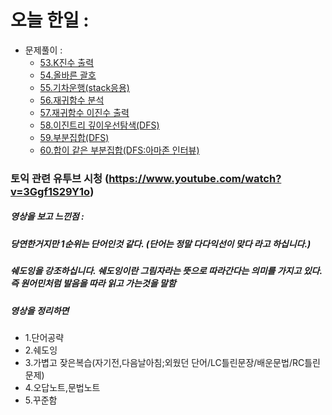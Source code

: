 # 오늘 한일 :
  - 문제풀이 :
    - [53.K진수 출력](https://github.com/SeungMin2001/TIL/blob/main/CodingTest/53.K%EC%A7%84%EC%88%98%20%EC%B6%9C%EB%A0%A5.md)
    - [54.올바른 괄호](https://github.com/SeungMin2001/TIL/blob/main/CodingTest/54.%EC%98%AC%EB%B0%94%EB%A5%B8%20%EA%B4%84%ED%98%B8.md)
    - [55.기차운행(stack응용)](https://github.com/SeungMin2001/TIL/blob/main/CodingTest/55.%EA%B8%B0%EC%B0%A8%EC%9A%B4%ED%96%89(stack%20%EC%9D%91%EC%9A%A9).md)
    - [56.재귀함수 분석](https://github.com/SeungMin2001/TIL/blob/main/CodingTest/56.%EC%9E%AC%EA%B7%80%ED%95%A8%EC%88%98%20%EB%B6%84%EC%84%9D.md)
    - [57.재귀함수 이진수 출력](https://github.com/SeungMin2001/TIL/blob/main/CodingTest/57.%EC%9E%AC%EA%B7%80%ED%95%A8%EC%88%98%20%EC%9D%B4%EC%A7%84%EC%88%98%20%EC%B6%9C%EB%A0%A5.md)
    - [58.이진트리 깊이우선탐색(DFS)](https://github.com/SeungMin2001/TIL/blob/main/CodingTest/58.%EC%9D%B4%EC%A7%84%ED%8A%B8%EB%A6%AC%20%EA%B9%8A%EC%9D%B4%EC%9A%B0%EC%84%A0%ED%83%90%EC%83%89(DFS).md)
    - [59.부분집합(DFS)](https://github.com/SeungMin2001/TIL/blob/main/CodingTest/59.%EB%B6%80%EB%B6%84%EC%A7%91%ED%95%A9(DFS).md)
    - [60.합이 같은 부분집합(DFS:아마존 인터뷰)](https://github.com/SeungMin2001/TIL/blob/main/CodingTest/60.%ED%95%A9%EC%9D%B4%20%EA%B0%99%EC%9D%80%20%EB%B6%80%EB%B6%84%EC%A7%91%ED%95%A9(DFS:%EC%95%84%EB%A7%88%EC%A1%B4%20%EC%9D%B8%ED%84%B0%EB%B7%B0).md)

### 토익 관련 유투브 시청 (https://www.youtube.com/watch?v=3Ggf1S29Y1o)
##### 영상을 보고 느낀점 :
##### 당연한거지만 1순위는 단어인것 같다. (단어는 정말 다다익선이 맞다 라고 하십니다.)
##### 쉐도잉을 강조하십니다. 쉐도잉이란 그림자라는 뜻으로 따라간다는 의미를 가지고 있다. 즉 원어민처럼 발음을 따라 읽고 가는것을 말함

##### 영상을 정리하면
  - 1.단어공략 
  - 2.쉐도잉 
  - 3.가볍고 잦은복습(자기전,다음날아침;외웠던 단어/LC틀린문장/배운문법/RC틀린문제) 
  - 4.오답노트,문법노트 
  - 5.꾸준함 

